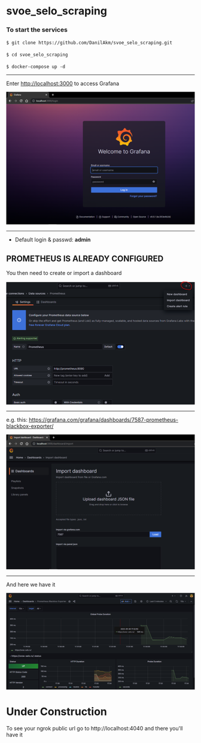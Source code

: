 # svoe_selo_scraping

### To start the services

```
$ git clone https://github.com/DanilAkm/svoe_selo_scraping.git

$ cd svoe_selo_scraping

$ docker-compose up -d
```

---

Enter <http://localhost:3000> to access Grafana

![](./img/grafana_welcome.PNG)

---

- Default login & passwd: <b>admin</b>

<!-- Add prometheus as a data source in the Administration panel

![](./img/admin_panel.PNG)

---

Prometheus service should be available on <http://prometheus:9090>

![](./img/data_source.PNG)

--- -->

<h2>PROMETHEUS IS ALREADY CONFIGURED</h2>

You then need to create or import a dashboard

![](./img/new_dash.PNG)

---

e.g. this: <https://grafana.com/grafana/dashboards/7587-prometheus-blackbox-exporter/>

![](./img/import_dash.PNG)

---

And here we have it

![](./img/result.PNG)

<h1>Under Construction</h1>

To see your ngrok public url go to http://localhost:4040 and there you'll have it 
